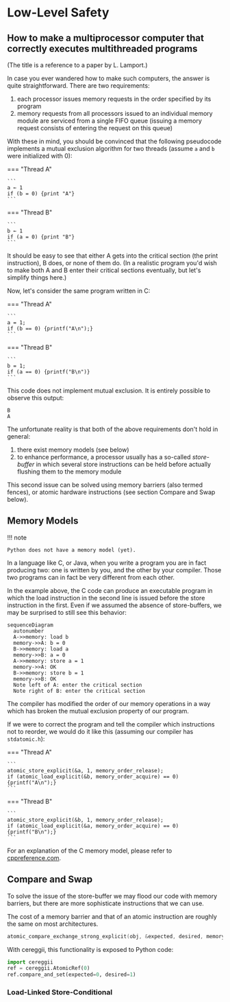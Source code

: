 # Low-Level Safety




## How to make a multiprocessor computer that correctly executes multithreaded programs

(The title is a reference to a paper by L. Lamport.)

In case you ever wandered how to make such computers, the answer is quite
straightforward. There are two requirements:

1. each processor issues memory requests in the order specified by its program
2. memory requests from all processors issued to an individual memory module are
   serviced from a single FIFO queue (issuing a memory request consists of entering
   the request on this queue)

With these in mind, you should be convinced that the following pseudocode
implements a mutual exclusion algorithm for two threads (assume `a` and `b`
were initialized with 0):

=== "Thread A"

    ```
    a ← 1
    if (b = 0) {print "A"}
    ```

=== "Thread B"

    ```
    b ← 1
    if (a = 0) {print "B"}
    ```

It should be easy to see that either A gets into the critical section (the print
instruction), B does, or none of them do. (In a realistic program you'd wish to
make both A and B enter their critical sections eventually, but let's simplify
things here.)

Now, let's consider the same program written in C:

=== "Thread A"

    ```
    a = 1;
    if (b == 0) {printf("A\n");}
    ```

=== "Thread B"

    ```
    b = 1;
    if (a == 0) {printf("B\n")}
    ```

This code does not implement mutual exclusion. It is entirely possible to
observe this output:
```
B
A
```

The unfortunate reality is that both of the above requirements don't hold in
general:

1. there exist memory models (see below)
2. to enhance performance, a processor usually has a so-called _store-buffer_ in
   which several store instructions can be held before actually flushing them to
   the memory module

This second issue can be solved using memory barriers (also termed fences), or
atomic hardware instructions (see section Compare and Swap below).


## Memory Models

!!! note

    Python does not have a memory model (yet).

In a language like C, or Java, when you write a program you are in fact
producing two: one is written by you, and the other by your compiler.
Those two programs can in fact be very different from each other.

In the example above, the C code can produce an executable program in which the
load instruction in the second line is issued before the store instruction in
the first. Even if we assumed the absence of store-buffers, we may be surprised
to still see this behavior:

```mermaid
sequenceDiagram
  autonumber
  A->>memory: load b
  memory->>A: b = 0
  B->>memory: load a
  memory->>B: a = 0
  A->>memory: store a = 1
  memory->>A: OK
  B->>memory: store b = 1
  memory->>B: OK
  Note left of A: enter the critical section
  Note right of B: enter the critical section
```

The compiler has modified the order of our memory operations in a way which has
broken the mutual exclusion property of our program.

If we were to correct the program and tell the compiler which instructions not
to reorder, we would do it like this (assuming our compiler has `stdatomic.h`):

=== "Thread A"

    ```
    atomic_store_explicit(&a, 1, memory_order_release);
    if (atomic_load_explicit(&b, memory_order_acquire) == 0) {printf("A\n");}
    ```

=== "Thread B"

    ```
    atomic_store_explicit(&b, 1, memory_order_release);
    if (atomic_load_explicit(&a, memory_order_acquire) == 0) {printf("B\n");}
    ```

For an explanation of the C memory model, please refer to
[cppreference.com](https://en.cppreference.com/w/cpp/atomic/memory_order).


## Compare and Swap

To solve the issue of the store-buffer we may flood our code with memory barriers,
but there are more sophisticate instructions that we can use.

The cost of a memory barrier and that of an atomic instruction are roughly the
same on most architectures.

```c
atomic_compare_exchange_strong_explicit(obj, &expected, desired, memory_order_acq_rel, memory_order_acquire);
```

With cereggii, this functionality is exposed to Python code:
```python
import cereggii
ref = cereggii.AtomicRef(0)
ref.compare_and_set(expected=0, desired=1)
```

### Load-Linked Store-Conditional
